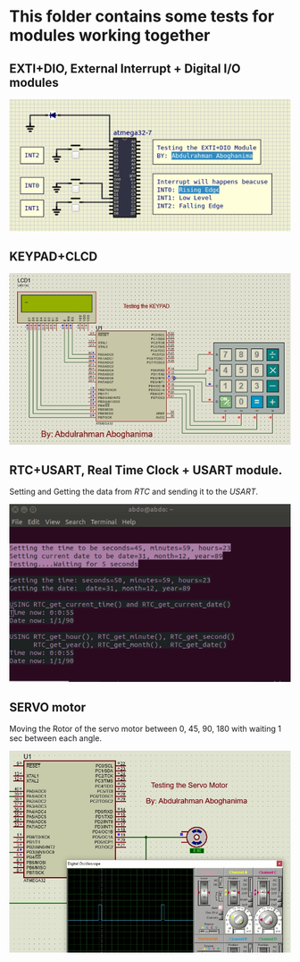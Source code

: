 # This folder contains some tests for modules working together 

## EXTI+DIO, External Interrupt + Digital I/O modules

![Simulation of the EXTI+DIO](./EXTI+DIO_output.gif)




## KEYPAD+CLCD 

![Simulation of the KEYPAD+CLCD](./KEYPAD+CLCD_output.gif)




## RTC+USART, Real Time Clock + USART module.

Setting and Getting the data from *RTC* and sending it to the *USART*.

![Simulation of the RTC+USART](./RTC+USART_output.gif)



## SERVO motor 

Moving the Rotor of the servo motor between 0, 45, 90, 180
with waiting 1 sec between each angle.

![Simulation of the SERVO](./SERVO_output.gif)

